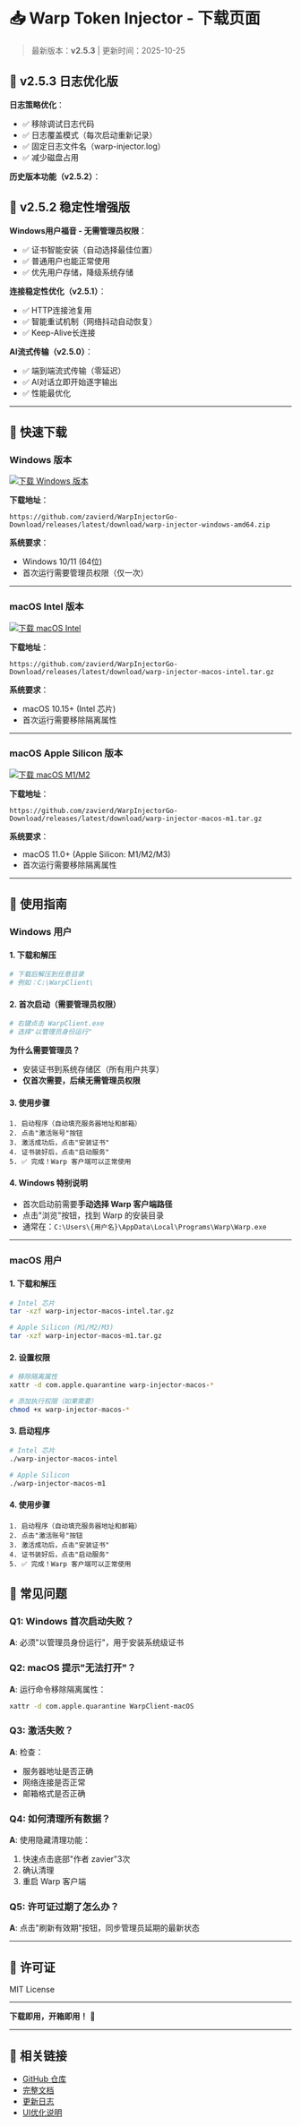 # 📥 Warp Token Injector - 下载页面

> 最新版本：**v2.5.3** | 更新时间：2025-10-25

## 🎉 v2.5.3 日志优化版

**日志策略优化**：
- ✅ 移除调试日志代码
- ✅ 日志覆盖模式（每次启动重新记录）
- ✅ 固定日志文件名（warp-injector.log）
- ✅ 减少磁盘占用

**历史版本功能（v2.5.2）**：

## 🎉 v2.5.2 稳定性增强版

**Windows用户福音 - 无需管理员权限**：
- ✅ 证书智能安装（自动选择最佳位置）
- ✅ 普通用户也能正常使用
- ✅ 优先用户存储，降级系统存储

**连接稳定性优化（v2.5.1）**：
- ✅ HTTP连接池复用
- ✅ 智能重试机制（网络抖动自动恢复）
- ✅ Keep-Alive长连接

**AI流式传输（v2.5.0）**：
- ✅ 端到端流式传输（零延迟）
- ✅ AI对话立即开始逐字输出
- ✅ 性能最优化

---

## 🚀 快速下载

### Windows 版本

[![下载 Windows 版本](https://img.shields.io/badge/Windows-下载-blue?style=for-the-badge&logo=windows)](https://github.com/zavierd/WarpInjectorGo-Download/releases/latest/download/warp-injector-windows-amd64.zip)

**下载地址**：
```
https://github.com/zavierd/WarpInjectorGo-Download/releases/latest/download/warp-injector-windows-amd64.zip
```

**系统要求**：
- Windows 10/11 (64位)
- 首次运行需要管理员权限（仅一次）

---

### macOS Intel 版本

[![下载 macOS Intel](https://img.shields.io/badge/macOS_Intel-下载-black?style=for-the-badge&logo=apple)](https://github.com/zavierd/WarpInjectorGo-Download/releases/latest/download/warp-injector-macos-intel.tar.gz)

**下载地址**：
```
https://github.com/zavierd/WarpInjectorGo-Download/releases/latest/download/warp-injector-macos-intel.tar.gz
```

**系统要求**：
- macOS 10.15+ (Intel 芯片)
- 首次运行需要移除隔离属性

---

### macOS Apple Silicon 版本

[![下载 macOS M1/M2](https://img.shields.io/badge/macOS_M1/M2-下载-black?style=for-the-badge&logo=apple)](https://github.com/zavierd/WarpInjectorGo-Download/releases/latest/download/warp-injector-macos-m1.tar.gz)

**下载地址**：
```
https://github.com/zavierd/WarpInjectorGo-Download/releases/latest/download/warp-injector-macos-m1.tar.gz
```

**系统要求**：
- macOS 11.0+ (Apple Silicon: M1/M2/M3)
- 首次运行需要移除隔离属性

---

## 📖 使用指南

### Windows 用户

#### 1. 下载和解压
```powershell
# 下载后解压到任意目录
# 例如：C:\WarpClient\
```

#### 2. 首次启动（需要管理员权限）
```powershell
# 右键点击 WarpClient.exe
# 选择"以管理员身份运行"
```

**为什么需要管理员？**
- 安装证书到系统存储区（所有用户共享）
- **仅首次需要，后续无需管理员权限**

#### 3. 使用步骤
```
1. 启动程序（自动填充服务器地址和邮箱）
2. 点击"激活账号"按钮
3. 激活成功后，点击"安装证书"
4. 证书装好后，点击"启动服务"
5. ✅ 完成！Warp 客户端可以正常使用
```

#### 4. Windows 特别说明
- 首次启动前需要**手动选择 Warp 客户端路径**
- 点击"浏览"按钮，找到 Warp 的安装目录
- 通常在：`C:\Users\{用户名}\AppData\Local\Programs\Warp\Warp.exe`

---

### macOS 用户

#### 1. 下载和解压
```bash
# Intel 芯片
tar -xzf warp-injector-macos-intel.tar.gz

# Apple Silicon (M1/M2/M3)
tar -xzf warp-injector-macos-m1.tar.gz
```

#### 2. 设置权限
```bash
# 移除隔离属性
xattr -d com.apple.quarantine warp-injector-macos-*

# 添加执行权限（如果需要）
chmod +x warp-injector-macos-*
```

#### 3. 启动程序
```bash
# Intel 芯片
./warp-injector-macos-intel

# Apple Silicon
./warp-injector-macos-m1
```

#### 4. 使用步骤
```
1. 启动程序（自动填充服务器地址和邮箱）
2. 点击"激活账号"按钮
3. 激活成功后，点击"安装证书"
4. 证书装好后，点击"启动服务"
5. ✅ 完成！Warp 客户端可以正常使用
```


## 🔧 常见问题

### Q1: Windows 首次启动失败？
**A**: 必须"以管理员身份运行"，用于安装系统级证书

### Q2: macOS 提示"无法打开"？
**A**: 运行命令移除隔离属性：
```bash
xattr -d com.apple.quarantine WarpClient-macOS
```

### Q3: 激活失败？
**A**: 检查：
- 服务器地址是否正确
- 网络连接是否正常
- 邮箱格式是否正确

### Q4: 如何清理所有数据？
**A**: 使用隐藏清理功能：
1. 快速点击底部"作者 zavier"3次
2. 确认清理
3. 重启 Warp 客户端

### Q5: 许可证过期了怎么办？
**A**: 点击"刷新有效期"按钮，同步管理员延期的最新状态

---

## 📄 许可证

MIT License

---

**下载即用，开箱即用！** 🎉

---

## 🔗 相关链接

- [GitHub 仓库](https://github.com/zavierd/WarpInjectorGo)
- [完整文档](https://github.com/zavierd/WarpInjectorGo/blob/main/README.md)
- [更新日志](https://github.com/zavierd/WarpInjectorGo/blob/main/CHANGELOG.md)
- [UI优化说明](https://github.com/zavierd/WarpInjectorGo/blob/main/UI_OPTIMIZATION_SUMMARY.md)

